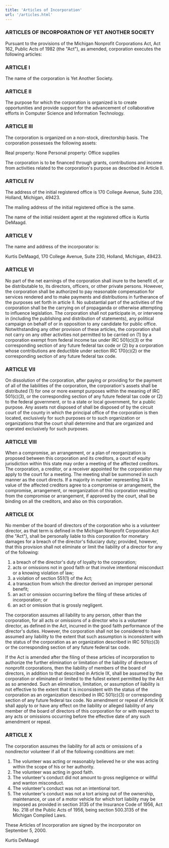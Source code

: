 ```yaml
---
title: 'Articles of Incorporation'
url: '/articles.html'
---
```


### ARTICLES OF INCORPORATION OF YET ANOTHER SOCIETY

Pursuant to the provisions of the Michigan Nonprofit
Corporations Act, Act 162, Public Acts of 1982 (the "Act"),
as amended, corporation executes the following articles:

### ARTICLE I

The name of the corporation is Yet Another
Society.

### ARTICLE II

The
purpose for which the corporation is organized is to create
opportunities and provide support for the advancement of
collaborative efforts in Computer Science and Information
Technology.

### ARTICLE III

The
corporation is organized on a non-stock, directorship basis.
The corporation possesses the following assets:

Real
property: None
Personal property: Office supplies

The
corporation is to be financed through grants, contributions
and income from activities related to the corporation's
purpose as described in Article II.

### ARTICLE IV

The address of the initial registered office is 170
College Avenue, Suite 230, Holland, Michigan, 49423.

The
mailing address of the initial registered office is the
same.

The name of the initial resident agent at
the registered office is Kurtis DeMaagd.

### ARTICLE V

The name and address of the incorporator is:

Kurtis
DeMaagd, 170 College Avenue, Suite 230, Holland, Michigan, 49423.

### ARTICLE VI

No part
of the net earnings of the corporation shall inure to the
benefit of, or be distributable to, its directors, officers,
or other private persons. However, the corporation shall be
authorized to pay reasonable compensation for services
rendered and to make payments and distributions in
furtherance of the purposes set forth in article II. No
substantial part of the activities of the corporation shall
be the carrying on of propaganda or otherwise attempting to
influence legislation. The corporation shall not participate
in, or intervene in (including the publishing and
distribution of statements), any political campaign on
behalf of or in opposition to any candidate for public
office. Notwithstanding any other provision of these
articles, the corporation shall not carry on any other
activities not permitted to be carried on (1) by a
corporation exempt from federal income tax under IRC
501(c)(3) or the corresponding section of any future federal
tax code or (2) by a corporation whose contributions are
deductible under section IRC 170(c)(2) or the corresponding
section of any future federal tax code.

### ARTICLE VII

On dissolution of the corporation, after paying or
providing for the payment of all of the liabilities of the
corporation, the corporation's assets shall be distributed
(1) for one or more exempt purposes within the meaning of
IRC 501(c)(3), or the corresponding section of any future
federal tax code or (2) to the federal government, or to a
state or local government, for a public purpose. Any assets
not disposed of shall be disposed of by the circuit court of
the county in which the principal office of the corporation
is then located, exclusively for such purposes or to such
organization or organizations that the court shall determine
and that are organized and operated exclusively for such
purposes.

### ARTICLE VIII

When
a compromise, an arrangement, or a plan of reorganization is
proposed between this corporation and its creditors, a court
of equity jurisdiction within this state may order a meeting
of the affected creditors. The corporation, a creditor, or a
receiver appointed for the corporation may apply to the
court for a meeting. The meeting shall be summoned in such
manner as the court directs. If a majority in number
representing 3/4 in value of the affected creditors agree to
a compromise or arrangement, the compromise, arrangement, or
reorganization of this corporation resulting from the
compromise or arrangement, if approved by the court, shall
be binding on all the creditors, and also on this
corporation.

### ARTICLE IX

No
member of the board of directors of the corporation who is a
volunteer director, as that term is defined in the Michigan
Nonprofit Corporation Act (the "Act"), shall be personally
liable to this corporation for monetary damages for a breach
of the director's fiduciary duty; provided, however, that
this provision shall not eliminate or limit the liability of
a director for any of the following:

1. a breach
   of the director's duty of loyalty to the corporation;
2. acts or omissions not in good faith or that involve
   intentional misconduct or a knowing violation of law;
3. a violation of section 551(1) of the Act;
4. a
   transaction from which the director derived an improper
   personal benefit;
5. an act or omission occurring
   before the filing of these articles of incorporation; or
6. an act or omission that is grossly negligent.

The
corporation assumes all liability to any person, other than
the corporation, for all acts or omissions of a director who
is a volunteer director, as defined in the Act, incurred in
the good faith performance of the director's duties.
However, the corporation shall not be considered to have
assumed any liability to the extent that such assumption is
inconsistent with the status of the corporation as an
organization described in IRC 501(c)(3) or the corresponding
section of any future federal tax code.

If the
Act is amended after the filing of these articles of
incorporation to authorize the further elimination or
limitation of the liability of directors of nonprofit
corporations, then the liability of members of the board of
directors, in addition to that described in Article IX,
shall be assumed by the corporation or eliminated or limited
to the fullest extent permitted by the Act as so amended.
Such an elimination, limitation, or assumption of liability
is not effective to the extent that it is inconsistent with
the status of the corporation as an organization described
in IRC 501(c)(3) or corresponding section of any future
federal tax code. No amendment or repeal of Article IX shall
apply to or have any effect on the liability or alleged
liability of any member of the board of directors of this
corporation for or with respect to any acts or omissions
occurring before the effective date of any such amendment or
repeal.

### ARTICLE X

The
corporation assumes the liability for all acts or omissions
of a nondirector volunteer if all of the following
conditions are met:

1. The volunteer was acting
   or reasonably believed he or she was acting within the scope
   of his or her authority.
2. The volunteer was acting in
   good faith.
3. The volunteer's conduct did not amount
   to gross negligence or willful and wanton misconduct.
4. The volunteer's conduct was not an intentional tort.
5. The volunteer's conduct was not a tort arising out of the
   ownership, maintenance, or use of a motor vehicle for which
   tort liability may be imposed as provided in section 3135 of
   the Insurance Code of 1956, Act No. 218 of the Public Acts
   of 1956, being section 500.3135 of the Michigan Compiled
   Laws.

These Articles of Incorporation are signed
by the incorporator on September 5, 2000.

Kurtis
DeMaagd
